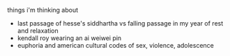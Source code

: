 things i'm thinking about

- last passage of hesse's siddhartha vs falling passage in my year of rest and relaxation
- kendall roy wearing an ai weiwei pin
- euphoria and american cultural codes of sex, violence, adolescence